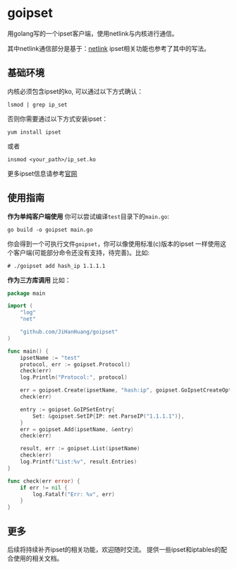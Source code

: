 # goipset
用golang写的一个ipset客户端，使用netlink与内核进行通信。

其中netlink通信部分是基于：[netlink](https://github.com/vishvananda/netlink)
ipset相关功能也参考了其中的写法。

## 基础环境
内核必须包含ipset的ko, 可以通过以下方式确认：
```
lsmod | grep ip_set
```
否则你需要通过以下方式安装ipset：
```
yum install ipset
```
或者
```
insmod <your_path>/ip_set.ko
```
更多ipset信息请参考[官网](http://ipset.netfilter.org/ipset.man.html)

## 使用指南

**作为单纯客户端使用**
你可以尝试编译`test`目录下的`main.go`:
```
go build -o goipset main.go
```
你会得到一个可执行文件`goipset`，你可以像使用标准(c)版本的ipset
一样使用这个客户端(可能部分命令还没有支持，待完善)。比如:
```
# ./goipset add hash_ip 1.1.1.1
```
**作为三方库调用**
比如：
```go
package main

import (
	"log"
	"net"

	"github.com/JiHanHuang/goipset"
)

func main() {
	ipsetName := "test"
	protocol, err := goipset.Protocol()
	check(err)
	log.Println("Protocol:", protocol)

	err = goipset.Create(ipsetName, "hash:ip", goipset.GoIpsetCreateOptions{})
	check(err)

	entry := goipset.GoIPSetEntry{
		Set: &goipset.SetIP{IP: net.ParseIP("1.1.1.1")},
	}
	err = goipset.Add(ipsetName, &entry)
	check(err)

	result, err := goipset.List(ipsetName)
	check(err)
	log.Printf("List:%v", result.Entries)
}

func check(err error) {
	if err != nil {
		log.Fatalf("Err: %v", err)
	}
}
```

## 更多
后续将持续补齐ipset的相关功能，欢迎随时交流。
提供一些ipset和iptables的配合使用的相关文档。
